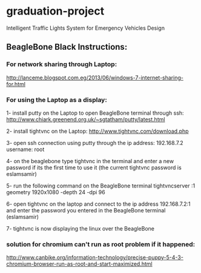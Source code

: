 # graduation-project
Intelligent Traffic Lights System for Emergency Vehicles Design

## BeagleBone Black Instructions:

### For network sharing through Laptop: 

http://lanceme.blogspot.com.eg/2013/06/windows-7-internet-sharing-for.html

### For using the Laptop as a display:

1- install putty on the Laptop to open BeagleBone terminal through ssh: http://www.chiark.greenend.org.uk/~sgtatham/putty/latest.html

2- install tightvnc on the Laptop: http://www.tightvnc.com/download.php

3- open ssh connection using putty through the ip address: 192.168.7.2 username: root

4- on the beaglebone type tightvnc in the terminal and enter a new password if its the first time to use it (the current tightvnc password is eslamsamir)

5- run the following command on the BeagleBone terminal tightvncserver :1 geometry 1920x1080 -depth 24 -dpi 96

6- open tightvnc on the laptop and connect to the ip address 192.168.7.2:1 and enter the password you entered in the BeagleBone terminal (eslamsamir)

7- tightvnc is now displaying the linux over the BeagleBone

### solution for chromium can't run as root problem if it happened:

http://www.canbike.org/information-technology/precise-puppy-5-4-3-chromium-browser-run-as-root-and-start-maximized.html
